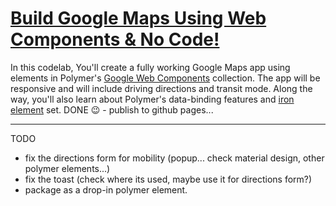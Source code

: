 # [Build Google Maps Using Web Components & No Code!](https://codelabs.developers.google.com/codelabs/polymer-maps/index.html?index=..%2F..%2Findex#0)

In this codelab, You'll create a fully working Google Maps app using elements in Polymer's [Google Web Components](https://elements.polymer-project.org/browse?package=google-web-components) collection. The app will be responsive and will include driving directions and transit mode. Along the way, you'll also learn about Polymer's data-binding features and [iron element](https://elements.polymer-project.org/browse?package=iron-elements) set.  DONE 😉 - publish to github pages...

---
TODO

- fix the directions form for mobility (popup...  check material design, other polymer elements...)
- fix the toast (check where its used, maybe use it for directions form?)
- package as a drop-in polymer element.

